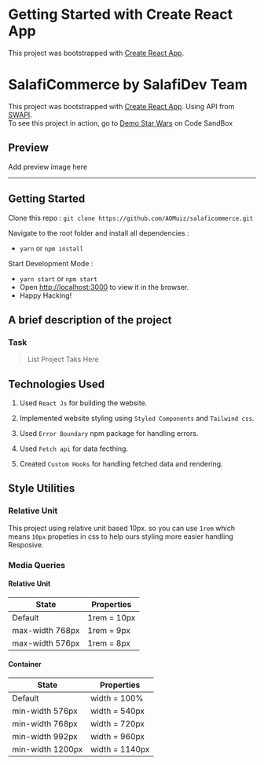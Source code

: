# Getting Started with Create React App

This project was bootstrapped with [Create React App](https://github.com/facebook/create-react-app).

# SalafiCommerce by SalafiDev Team

This project was bootstrapped with [Create React App](https://github.com/facebook/create-react-app). Using API from [SWAPI](https://swapi.co).<br>
To see this project in action, go to [Demo Star Wars](https://6bseh.csb.app/) on Code SandBox

## Preview

<span>
Add preview image here
</span>

<hr />

## Getting Started

Clone this repo :
`git clone https://github.com/AOMuiz/salaficommerce.git`

Navigate to the root folder and install all dependencies :

- `yarn` or `npm install`

Start Development Mode :

- `yarn start` or `npm start`
- Open [http://localhost:3000](http://localhost:3000) to view it in the browser.
- Happy Hacking!

## A brief description of the project

### Task

> List Project Taks Here

## Technologies Used

1. Used `React Js` for building the website.

2. Implemented website styling using `Styled Components` and `Tailwind css`.

3. Used `Error Boundary` npm package for handling errors.

4. Used `Fetch api` for data fecthing.

5. Created `Custom Hooks` for handling fetched data and rendering.

## Style Utilities

### Relative Unit

This project using relative unit based 10px. so you can use `1rem` which means `10px` propeties in css to help ours styling more easier handling Resposive.

### Media Queries

#### Relative Unit

| State           | Properties  |
| --------------- | ----------- |
| Default         | 1rem = 10px |
| max-width 768px | 1rem = 9px  |
| max-width 576px | 1rem = 8px  |

#### Container

| State            | Properties     |
| ---------------- | -------------- |
| Default          | width = 100%   |
| min-width 576px  | width = 540px  |
| min-width 768px  | width = 720px  |
| min-width 992px  | width = 960px  |
| min-width 1200px | width = 1140px |
